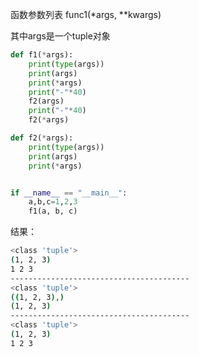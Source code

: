 函数参数列表 func1(*args, **kwargs)

其中args是一个tuple对象

```python
def f1(*args):
    print(type(args))
    print(args)
    print(*args)
    print("-"*40)
    f2(args)
    print("-"*40)
    f2(*args)

def f2(*args):
    print(type(args))
    print(args)
    print(*args)


if __name__ == "__main__":
    a,b,c=1,2,3
    f1(a, b, c)
```



结果：

```bash
<class 'tuple'>
(1, 2, 3)
1 2 3
----------------------------------------
<class 'tuple'>
((1, 2, 3),)
(1, 2, 3)
----------------------------------------
<class 'tuple'>
(1, 2, 3)
1 2 3
```


